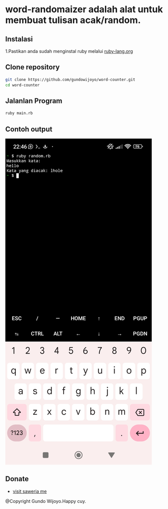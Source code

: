 # word-randomaizer adalah alat untuk membuat tulisan acak/random.

## Instalasi 
1.Pastikan anda sudah menginstal ruby melalui <a href="https://www.ruby-lang.org/en/documentation/installation/">ruby-lang.org</a>

## Clone repository 
```bash
git clone https://github.com/gundowijoyo/word-counter.git
cd word-counter
```

## Jalanlan Program
 ```bash
ruby main.rb
 ```
## Contoh output 
![Alt Text](https://github.com/gundowijoyo/word-randomaizer/blob/main/Screenshot_2024-07-07-22-46-11-290_com.termux.jpg)

## Donate
- <a href="https://saweria.co/Gundo">visit saweria me</a>

@Copyright Gundo Wijoyo.Happy cuy.

